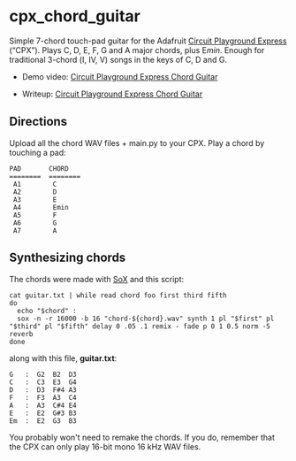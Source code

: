 # cpx_chord_guitar

Simple 7-chord touch-pad guitar for the Adafruit [Circuit Playground Express](https://www.adafruit.com/product/3333) (“CPX”). Plays C, D, E, F, G and A major chords, plus E*min*. Enough for traditional 3-chord (Ⅰ, Ⅳ, Ⅴ) songs in the keys of C, D and G.

* Demo video: [Circuit Playground Express Chord Guitar](https://www.youtube.com/watch?v=lwbUNxSwCiw)

* Writeup: [Circuit Playground Express Chord Guitar](http://scruss.com/blog/2017/12/27/circuit-playground-express-chord-guitar/)

## Directions

Upload all the chord WAV files + main.py to your CPX. Play a chord by touching a pad:

    PAD       CHORD
    ========  ========  
     A1        C
     A2        D
     A3        E
     A4        Emin
     A5        F
     A6        G
     A7        A

## Synthesizing chords

The chords were made with [SoX](http://sox.sourceforge.net/) and this script:

    cat guitar.txt | while read chord foo first third fifth
    do
      echo "$chord" :
      sox -n -r 16000 -b 16 "chord-${chord}.wav" synth 1 pl "$first" pl "$third" pl "$fifth" delay 0 .05 .1 remix - fade p 0 1 0.5 norm -5 reverb
    done
    
along with this file, **guitar.txt**:

    G   :  G2  B2  D3
    C   :  C3  E3  G4
    D   :  D3  F#4 A3
    F   :  F3  A3  C4
    A   :  A3  C#4 E4
    E   :  E2  G#3 B3
    Em  :  E2  G3  B3

You probably won't need to remake the chords. If you do, remember that the CPX can only play 16-bit mono 16 kHz WAV files.
